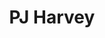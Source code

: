 ---
title: "PJ Harvey"
summary: "Polly Jean \"PJ\" Harvey MBE is an English musician and singer-songwriter. Harvey began her career in 1988 when she joined Bristol band as a vocalist, guitarist and saxophone player. In January 1991, following her departure from , Polly Jean Harvey formed her own band with former bandmates and . Harvey decided to name the trio \"PJ Harvey\" after rejecting other names as \"nothing felt right at all or just suggested the wrong type of sound\". The trio consisted of Harvey on vocals and guitars, Ellis on drums and backing vocals, and Oliver on bass. Oliver later departed to rejoin the still-active Automatic Dlamini. He was subsequently replaced with . The band released two albums: \"\" and \"\" . The band's final tour was to support in August 1993, after which the trio officially disbanded. Since that PJ Harvey started recording music solo under the same name."
image: "pj-harvey.jpg"
apple_music_artist_url: "https://music.apple.com/gb/artist/pj-harvey/252623"
wikipedia_url: "none"
---